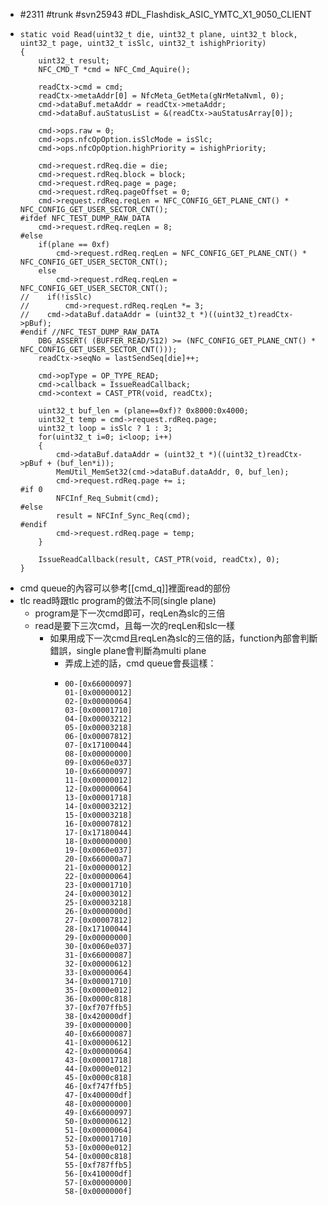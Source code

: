 - #2311 #trunk #svn25943 #DL_Flashdisk_ASIC_YMTC_X1_9050_CLIENT
- ```
  static void Read(uint32_t die, uint32_t plane, uint32_t block, uint32_t page, uint32_t isSlc, uint32_t ishighPriority)
  {
      uint32_t result;
      NFC_CMD_T *cmd = NFC_Cmd_Aquire();
      
      readCtx->cmd = cmd;
      readCtx->metaAddr[0] = NfcMeta_GetMeta(gNrMetaNvml, 0);
      cmd->dataBuf.metaAddr = readCtx->metaAddr;
      cmd->dataBuf.auStatusList = &(readCtx->auStatusArray[0]);
  
      cmd->ops.raw = 0;
      cmd->ops.nfcOpOption.isSlcMode = isSlc;
      cmd->ops.nfcOpOption.highPriority = ishighPriority;
      
      cmd->request.rdReq.die = die;
      cmd->request.rdReq.block = block;
      cmd->request.rdReq.page = page;
      cmd->request.rdReq.pageOffset = 0;
      cmd->request.rdReq.reqLen = NFC_CONFIG_GET_PLANE_CNT() * NFC_CONFIG_GET_USER_SECTOR_CNT();
  #ifdef NFC_TEST_DUMP_RAW_DATA
      cmd->request.rdReq.reqLen = 8;
  #else
      if(plane == 0xf)
          cmd->request.rdReq.reqLen = NFC_CONFIG_GET_PLANE_CNT() * NFC_CONFIG_GET_USER_SECTOR_CNT();
      else
          cmd->request.rdReq.reqLen = NFC_CONFIG_GET_USER_SECTOR_CNT();
  //    if(!isSlc)
  //        cmd->request.rdReq.reqLen *= 3;
  //    cmd->dataBuf.dataAddr = (uint32_t *)((uint32_t)readCtx->pBuf);
  #endif //NFC_TEST_DUMP_RAW_DATA
      DBG_ASSERT( (BUFFER_READ/512) >= (NFC_CONFIG_GET_PLANE_CNT() * NFC_CONFIG_GET_USER_SECTOR_CNT()));
      readCtx->seqNo = lastSendSeq[die]++;
  
      cmd->opType = OP_TYPE_READ;
      cmd->callback = IssueReadCallback;
      cmd->context = CAST_PTR(void, readCtx);
      
      uint32_t buf_len = (plane==0xf)? 0x8000:0x4000;
      uint32_t temp = cmd->request.rdReq.page;
      uint32_t loop = isSlc ? 1 : 3;
      for(uint32_t i=0; i<loop; i++)
      {
          cmd->dataBuf.dataAddr = (uint32_t *)((uint32_t)readCtx->pBuf + (buf_len*i));
          MemUtil_MemSet32(cmd->dataBuf.dataAddr, 0, buf_len);
          cmd->request.rdReq.page += i;
  #if 0
          NFCInf_Req_Submit(cmd);
  #else
          result = NFCInf_Sync_Req(cmd);
  #endif
          cmd->request.rdReq.page = temp;
      }
      
      IssueReadCallback(result, CAST_PTR(void, readCtx), 0);
  }
  ```
- cmd queue的內容可以參考[[cmd_q]]裡面read的部份
- tlc read時跟tlc program的做法不同(single plane)
	- program是下一次cmd即可，reqLen為slc的三倍
	- read是要下三次cmd，且每一次的reqLen和slc一樣
		- 如果用成下一次cmd且reqLen為slc的三倍的話，function內部會判斷錯誤，single plane會判斷為multi plane
			- 弄成上述的話，cmd queue會長這樣：
			- ```
			  00-[0x66000097]
			  01-[0x00000012]
			  02-[0x00000064]
			  03-[0x00001710]
			  04-[0x00003212]
			  05-[0x00003218]
			  06-[0x00007812]
			  07-[0x17100044]
			  08-[0x00000000]
			  09-[0x0060e037]
			  10-[0x66000097]
			  11-[0x00000012]
			  12-[0x00000064]
			  13-[0x00001718]
			  14-[0x00003212]
			  15-[0x00003218]
			  16-[0x00007812]
			  17-[0x17180044]
			  18-[0x00000000]
			  19-[0x0060e037]
			  20-[0x660000a7]
			  21-[0x00000012]
			  22-[0x00000064]
			  23-[0x00001710]
			  24-[0x00003012]
			  25-[0x00003218]
			  26-[0x0000000d]
			  27-[0x00007812]
			  28-[0x17100044]
			  29-[0x00000000]
			  30-[0x0060e037]
			  31-[0x66000087]
			  32-[0x00000612]
			  33-[0x00000064]
			  34-[0x00001710]
			  35-[0x0000e012]
			  36-[0x0000c818]
			  37-[0xf707ffb5]
			  38-[0x420000df]
			  39-[0x00000000]
			  40-[0x66000087]
			  41-[0x00000612]
			  42-[0x00000064]
			  43-[0x00001718]
			  44-[0x0000e012]
			  45-[0x0000c818]
			  46-[0xf747ffb5]
			  47-[0x400000df]
			  48-[0x00000000]
			  49-[0x66000097]
			  50-[0x00000612]
			  51-[0x00000064]
			  52-[0x00001710]
			  53-[0x0000e012]
			  54-[0x0000c818]
			  55-[0xf787ffb5]
			  56-[0x410000df]
			  57-[0x00000000]
			  58-[0x0000000f]
			  ```